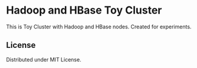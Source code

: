 # Hadoop and HBase Toy Cluster

This is Toy Cluster with Hadoop and HBase nodes. Created for experiments.

## License

Distributed under MIT License.
